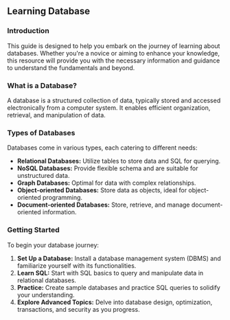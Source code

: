 ## Learning Database

### Introduction
This guide is designed to help you embark on the journey of learning about databases. Whether you're a novice or aiming to enhance your knowledge, this resource will provide you with the necessary information and guidance to understand the fundamentals and beyond.

### What is a Database?
A database is a structured collection of data, typically stored and accessed electronically from a computer system. It enables efficient organization, retrieval, and manipulation of data.

### Types of Databases
Databases come in various types, each catering to different needs:
- **Relational Databases:** Utilize tables to store data and SQL for querying.
- **NoSQL Databases:** Provide flexible schema and are suitable for unstructured data.
- **Graph Databases:** Optimal for data with complex relationships.
- **Object-oriented Databases:** Store data as objects, ideal for object-oriented programming.
- **Document-oriented Databases:** Store, retrieve, and manage document-oriented information.

### Getting Started
To begin your database journey:
1. **Set Up a Database:** Install a database management system (DBMS) and familiarize yourself with its functionalities.
2. **Learn SQL:** Start with SQL basics to query and manipulate data in relational databases.
3. **Practice:** Create sample databases and practice SQL queries to solidify your understanding.
4. **Explore Advanced Topics:** Delve into database design, optimization, transactions, and security as you progress.

